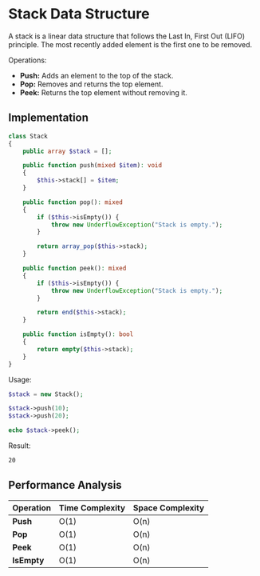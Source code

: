 # Stack Data Structure
A stack is a linear data structure that follows the Last In, First Out (LIFO) principle. The most recently added element is the first one to be removed.

Operations:
- **Push:** Adds an element to the top of the stack.
- **Pop:** Removes and returns the top element.
- **Peek:** Returns the top element without removing it.

## Implementation
```php
class Stack
{
    public array $stack = [];

    public function push(mixed $item): void
    {
        $this->stack[] = $item;
    }

    public function pop(): mixed
    {
        if ($this->isEmpty()) {
            throw new UnderflowException("Stack is empty.");
        }

        return array_pop($this->stack);
    }

    public function peek(): mixed
    {
        if ($this->isEmpty()) {
            throw new UnderflowException("Stack is empty.");
        }

        return end($this->stack);
    }

    public function isEmpty(): bool
    {
        return empty($this->stack);
    }
}
```

Usage:
```php
$stack = new Stack();

$stack->push(10);
$stack->push(20);

echo $stack->peek();
```

Result:
```txt
20
```

## Performance Analysis

| Operation   | Time Complexity | Space Complexity |
| ----------- | --------------- | ---------------- |
| **Push**    | O(1)            | O(n)             |
| **Pop**     | O(1)            | O(n)             |
| **Peek**    | O(1)            | O(n)             |
| **IsEmpty** | O(1)            | O(n)             |
